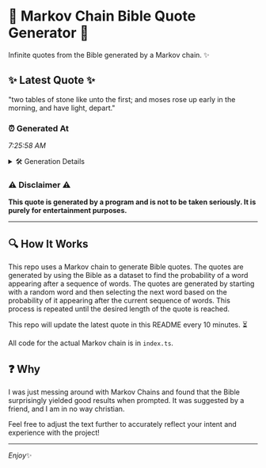 # 📖 Markov Chain Bible Quote Generator 📖

Infinite quotes from the Bible generated by a Markov chain. ✨

## ✨ Latest Quote ✨
"two tables of stone like unto the first; and moses rose up early in the morning, and have light, depart."

### ⏰ Generated At
*7:25:58 AM*

<details>
    <summary>🛠️ Generation Details</summary>
    <p>
        <strong>🌱 Seed:</strong> two<br>
        <strong>🔄 Iterations:</strong> 19<br>
        <strong>📜 Context History:</strong><br>[ two ]: tables<br>[ two, tables ]: of<br>[ two, tables, of ]: stone<br>[ two, tables, of, stone ]: like<br>[ two, tables, of, stone, like ]: unto<br>[ two, tables, of, stone, like, unto ]: the<br>[ tables, of, stone, like, unto, the ]: first;<br>[ of, stone, like, unto, the, first; ]: and<br>[ stone, like, unto, the, first;, and ]: moses<br>[ like, unto, the, first;, and, moses ]: rose<br>[ unto, the, first;, and, moses, rose ]: up<br>[ the, first;, and, moses, rose, up ]: early<br>[ first;, and, moses, rose, up, early ]: in<br>[ and, moses, rose, up, early, in ]: the<br>[ moses, rose, up, early, in, the ]: morning,<br>[ rose, up, early, in, the, morning, ]: and<br>[ up, early, in, the, morning,, and ]: have<br>[ early, in, the, morning,, and, have ]: light,<br>[ in, the, morning,, and, have, light, ]: depart.<br>
    </p>
</details>

### ⚠️ Disclaimer ⚠️
**This quote is generated by a program and is not to be taken seriously. It is purely for entertainment purposes.**

---

## 🔍 How It Works

This repo uses a Markov chain to generate Bible quotes. The quotes are generated by using the Bible as a dataset to find the probability of a word appearing after a sequence of words. The quotes are generated by starting with a random word and then selecting the next word based on the probability of it appearing after the current sequence of words. This process is repeated until the desired length of the quote is reached.

This repo will update the latest quote in this README every 10 minutes. ⏳

All code for the actual Markov chain is in `index.ts`.

## ❓ Why

I was just messing around with Markov Chains and found that the Bible surprisingly yielded good results when prompted. 
It was suggested by a friend, and I am in no way christian.

Feel free to adjust the text further to accurately reflect your intent and experience with the project!

---

*Enjoy*✨
